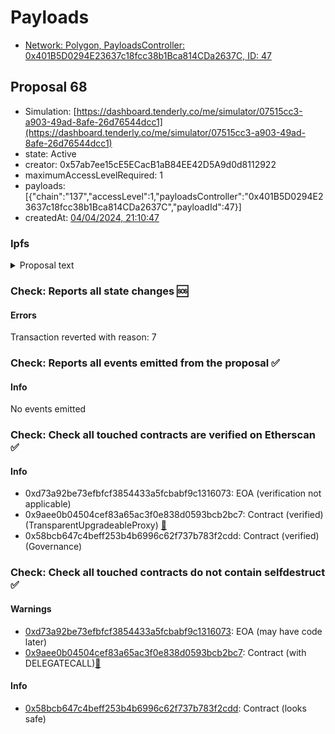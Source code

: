 # Payloads

- [Network: Polygon, PayloadsController: 0x401B5D0294E23637c18fcc38b1Bca814CDa2637C, ID: 47](/reports/payloads/137/0x401B5D0294E23637c18fcc38b1Bca814CDa2637C/47.md)

## Proposal 68

- Simulation: [https://dashboard.tenderly.co/me/simulator/07515cc3-a903-49ad-8afe-26d76544dcc1](https://dashboard.tenderly.co/me/simulator/07515cc3-a903-49ad-8afe-26d76544dcc1)
- state: Active
- creator: 0x57ab7ee15cE5ECacB1aB84EE42D5A9d0d8112922
- maximumAccessLevelRequired: 1
- payloads: [{"chain":"137","accessLevel":1,"payloadsController":"0x401B5D0294E23637c18fcc38b1Bca814CDa2637C","payloadId":47}]
- createdAt: [04/04/2024, 21:10:47](https://etherscan.io/tx/0x5e0e6ead265a9594e4cbd5cbe881c4ac4c53ae3b2a8fd294b5464eb74722950c)

### Ipfs

<details>
  <summary>Proposal text</summary>
  
  
## Simple Summary

This AIP is a continuation of proposal 54 on Governance v3 and increases the Reserve Factor (RF) for assets on Polygon v2 by 5.00%, up to a maximum of 99.99%.

## Motivation

This AIP will reduce deposit yield for assets on Polygon v2 by increasing the RF. With this upgrade being passed, users will be further encouraged to migrate from Polygon v2 to v3.

Increasing the RF routes a larger portion of the interest paid by users to Aave DAO's Treasury. User's funds are not at risk of liquidation and the borrowing rate remains unchanged.

Of the assets with an RF set at 99.99%, there is no change. All other asset reserves will have the RF increased by up to 5%.

## Specification

The following parameters are to be updated as follows:

| Asset | Reserve Factor |
| ----- | -------------- |
| DAI   | 91.00%         |
| USDC  | 93.00%         |
| USDT  | 92.00%         |

## References

- Implementation: [AaveV2Polygon](https://github.com/bgd-labs/aave-proposals-v3/blob/9ac05c7a0d35c62af54759da5b2326a8fc0cbcdf/src/20240322_AaveV2Polygon_ReserveFactorUpdates/AaveV2Polygon_ReserveFactorUpdates_20240322.sol)
- Tests: [AaveV2Polygon](https://github.com/bgd-labs/aave-proposals-v3/blob/9ac05c7a0d35c62af54759da5b2326a8fc0cbcdf/src/20240322_AaveV2Polygon_ReserveFactorUpdates/AaveV2Polygon_ReserveFactorUpdates_20240322.t.sol)
- [Discussion](https://governance.aave.com/t/arfc-reserve-factor-updates-polygon-aave-v2/13937/21)

## Copyright

Copyright and related rights waived via [CC0](https://creativecommons.org/publicdomain/zero/1.0/).

</details>

### Check: Reports all state changes :sos:

#### Errors

Transaction reverted with reason: 7

### Check: Reports all events emitted from the proposal :white_check_mark:

#### Info

No events emitted

### Check: Check all touched contracts are verified on Etherscan :white_check_mark:

#### Info

- 0xd73a92be73efbfcf3854433a5fcbabf9c1316073: EOA (verification not applicable)
- 0x9aee0b04504cef83a65ac3f0e838d0593bcb2bc7: Contract (verified) (TransparentUpgradeableProxy) [:ghost:](https://github.com/bgd-labs/aave-address-book "GovernanceV3Ethereum.GOVERNANCE")
- 0x58bcb647c4beff253b4b6996c62f737b783f2cdd: Contract (verified) (Governance) 

### Check: Check all touched contracts do not contain selfdestruct :white_check_mark:

#### Warnings

- [0xd73a92be73efbfcf3854433a5fcbabf9c1316073](https://etherscan.io/address/0xd73a92be73efbfcf3854433a5fcbabf9c1316073): EOA (may have code later)
- [0x9aee0b04504cef83a65ac3f0e838d0593bcb2bc7](https://etherscan.io/address/0x9aee0b04504cef83a65ac3f0e838d0593bcb2bc7): Contract (with DELEGATECALL)[:ghost:](https://github.com/bgd-labs/aave-address-book "GovernanceV3Ethereum.GOVERNANCE")

#### Info

- [0x58bcb647c4beff253b4b6996c62f737b783f2cdd](https://etherscan.io/address/0x58bcb647c4beff253b4b6996c62f737b783f2cdd): Contract (looks safe)

